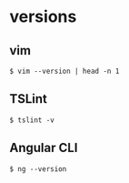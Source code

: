 # versions

## vim

`$ vim --version | head -n 1`

## TSLint

`$ tslint -v`

## Angular CLI

`$ ng --version`
